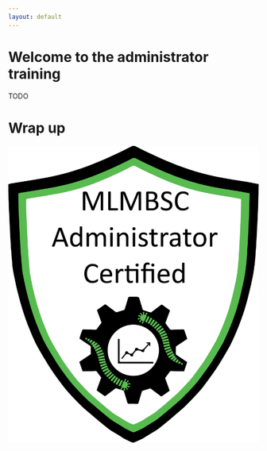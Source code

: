 ```yaml
---
layout: default
---
```

 
# Welcome to the administrator training
TODO

# Wrap up
![Logo](/pictures/certification_administrator.png)